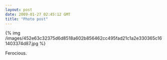 ```yaml
---
layout: post
date: 2009-01-27 02:45:12 GMT
title: "Photo post"
---
```

{% img /images/452e63c32375d6d8518a602b856462cc495fad21c1a2e330365c161403374d87.jpg %}

Ferocious.